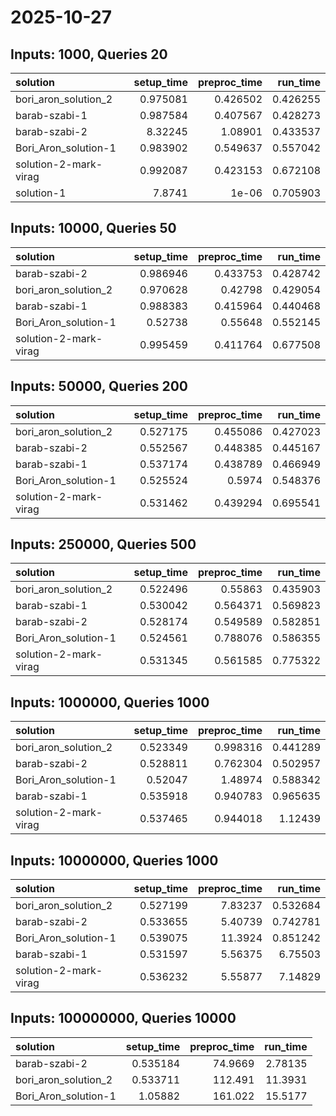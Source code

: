 # 2025-10-27

## Inputs: 1000, Queries 20

| solution              |   setup_time |   preproc_time |   run_time |
|:----------------------|-------------:|---------------:|-----------:|
| bori_aron_solution_2  |     0.975081 |       0.426502 |   0.426255 |
| barab-szabi-1         |     0.987584 |       0.407567 |   0.428273 |
| barab-szabi-2         |     8.32245  |       1.08901  |   0.433537 |
| Bori_Aron_solution-1  |     0.983902 |       0.549637 |   0.557042 |
| solution-2-mark-virag |     0.992087 |       0.423153 |   0.672108 |
| solution-1            |     7.8741   |       1e-06    |   0.705903 |

## Inputs: 10000, Queries 50

| solution              |   setup_time |   preproc_time |   run_time |
|:----------------------|-------------:|---------------:|-----------:|
| barab-szabi-2         |     0.986946 |       0.433753 |   0.428742 |
| bori_aron_solution_2  |     0.970628 |       0.42798  |   0.429054 |
| barab-szabi-1         |     0.988383 |       0.415964 |   0.440468 |
| Bori_Aron_solution-1  |     0.52738  |       0.55648  |   0.552145 |
| solution-2-mark-virag |     0.995459 |       0.411764 |   0.677508 |

## Inputs: 50000, Queries 200

| solution              |   setup_time |   preproc_time |   run_time |
|:----------------------|-------------:|---------------:|-----------:|
| bori_aron_solution_2  |     0.527175 |       0.455086 |   0.427023 |
| barab-szabi-2         |     0.552567 |       0.448385 |   0.445167 |
| barab-szabi-1         |     0.537174 |       0.438789 |   0.466949 |
| Bori_Aron_solution-1  |     0.525524 |       0.5974   |   0.548376 |
| solution-2-mark-virag |     0.531462 |       0.439294 |   0.695541 |

## Inputs: 250000, Queries 500

| solution              |   setup_time |   preproc_time |   run_time |
|:----------------------|-------------:|---------------:|-----------:|
| bori_aron_solution_2  |     0.522496 |       0.55863  |   0.435903 |
| barab-szabi-1         |     0.530042 |       0.564371 |   0.569823 |
| barab-szabi-2         |     0.528174 |       0.549589 |   0.582851 |
| Bori_Aron_solution-1  |     0.524561 |       0.788076 |   0.586355 |
| solution-2-mark-virag |     0.531345 |       0.561585 |   0.775322 |

## Inputs: 1000000, Queries 1000

| solution              |   setup_time |   preproc_time |   run_time |
|:----------------------|-------------:|---------------:|-----------:|
| bori_aron_solution_2  |     0.523349 |       0.998316 |   0.441289 |
| barab-szabi-2         |     0.528811 |       0.762304 |   0.502957 |
| Bori_Aron_solution-1  |     0.52047  |       1.48974  |   0.588342 |
| barab-szabi-1         |     0.535918 |       0.940783 |   0.965635 |
| solution-2-mark-virag |     0.537465 |       0.944018 |   1.12439  |

## Inputs: 10000000, Queries 1000

| solution              |   setup_time |   preproc_time |   run_time |
|:----------------------|-------------:|---------------:|-----------:|
| bori_aron_solution_2  |     0.527199 |        7.83237 |   0.532684 |
| barab-szabi-2         |     0.533655 |        5.40739 |   0.742781 |
| Bori_Aron_solution-1  |     0.539075 |       11.3924  |   0.851242 |
| barab-szabi-1         |     0.531597 |        5.56375 |   6.75503  |
| solution-2-mark-virag |     0.536232 |        5.55877 |   7.14829  |

## Inputs: 100000000, Queries 10000

| solution             |   setup_time |   preproc_time |   run_time |
|:---------------------|-------------:|---------------:|-----------:|
| barab-szabi-2        |     0.535184 |        74.9669 |    2.78135 |
| bori_aron_solution_2 |     0.533711 |       112.491  |   11.3931  |
| Bori_Aron_solution-1 |     1.05882  |       161.022  |   15.5177  |